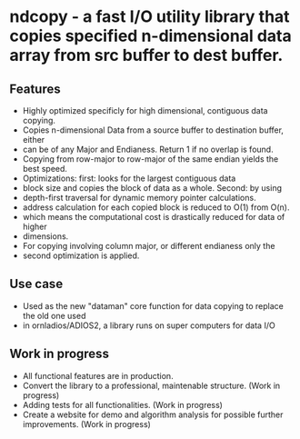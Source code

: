 # ndcopy - a fast I/O utility library that copies specified n-dimensional data array from src buffer to dest buffer.


## Features
 * Highly optimized specificly for high dimensional, contiguous data copying.
 * Copies n-dimensional Data from a source buffer to destination buffer, either
 * can be of any Major and Endianess. Return 1 if no overlap is found.
 * Copying from row-major to row-major of the same endian yields the best speed.
 * Optimizations: first: looks for the largest contiguous data
 * block size and copies the block of data as a whole. Second: by using
 * depth-first traversal for dynamic memory pointer calculations.
 * address calculation for each copied block is reduced to O(1) from O(n).
 * which means the computational cost is drastically reduced for data of higher
 * dimensions.
 * For copying involving column major, or different endianess only the
 * second optimization is applied.
 
## Use case
 * Used as the new "dataman" core function for data copying to replace the old one used
 * in ornladios/ADIOS2, a library runs on super computers for data I/O

## Work in progress
 * All functional features are in production.
 * Convert the library to a professional, maintenable structure. (Work in progress)
 * Adding tests for all functionalities. (Work in progress)
 * Create a website for demo and algorithm analysis for possible further improvements. (Work in progress)
